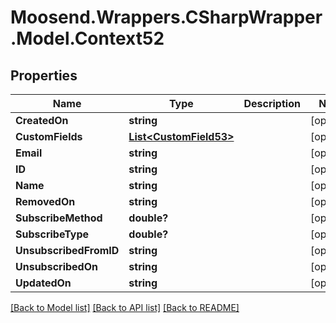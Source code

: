 # Moosend.Wrappers.CSharpWrapper.Model.Context52
## Properties

Name | Type | Description | Notes
------------ | ------------- | ------------- | -------------
**CreatedOn** | **string** |  | [optional] 
**CustomFields** | [**List&lt;CustomField53&gt;**](CustomField53.md) |  | [optional] 
**Email** | **string** |  | [optional] 
**ID** | **string** |  | [optional] 
**Name** | **string** |  | [optional] 
**RemovedOn** | **string** |  | [optional] 
**SubscribeMethod** | **double?** |  | [optional] 
**SubscribeType** | **double?** |  | [optional] 
**UnsubscribedFromID** | **string** |  | [optional] 
**UnsubscribedOn** | **string** |  | [optional] 
**UpdatedOn** | **string** |  | [optional] 

[[Back to Model list]](../README.md#documentation-for-models) [[Back to API list]](../README.md#documentation-for-api-endpoints) [[Back to README]](../README.md)

